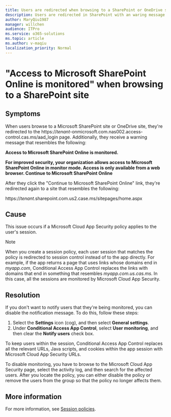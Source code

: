 ```yaml
---
title: Users are redirected when browsing to a SharePoint or OneDrive site
description: Users are redirected in SharePoint with an waring message saying "Access to Microsoft SharePoint Online is monitored."
author: MaryQiu1987
manager: willchen
audience: ITPro
ms.service: o365-solutions
ms.topic: article
ms.author: v-maqiu
localization_priority: Normal
---
```


# "Access to Microsoft SharePoint Online is monitored" when browsing to a SharePoint site

## Symptoms

When users browse to a Microsoft SharePoint site or OneDrive site, they're redirected to the https://*tenant*-onmicrosoft.com.nas002.access-control.cas.ms/aad_login page. Additionally, they receive a warning message that resembles the following:

**Access to Microsoft SharePoint Online is monitored.**

**For improved security, your organization allows access to Microsoft SharePoint Online in monitor mode. Access is only available from a web browser. Continue to Microsoft SharePoint Online**

After they click the "Continue to Microsoft SharePoint Online" link, they're redirected again to a site that resembles the following:

https://*tenant*.sharepoint.com.us2.case.ms/sitepages/home.aspx

## Cause

This issue occurs if a Microsoft Cloud App Security policy applies to the user's session.

> [!NOTE]
> When you create a session policy, each user session that matches the policy is redirected to session control instead of to the app directly. For example, if the app returns a page that uses links whose domains end in *myapp.com*, Conditional Access App Control replaces the links with domains that end in something that resembles *myapp.com.us.cas.ms*. In this case, all the sessions are monitored by Microsoft Cloud App Security.

## Resolution

If you don't want to notify users that they're being monitored, you can disable the notification message. To do this, follow these steps:

1. Select the **Settings** icon (cog), and then select **General settings**.
1. Under **Conditional Access App Control**, select **User monitoring**, and then clear the **Notify users** check box.

To keep users within the session, Conditional Access App Control replaces all the relevant URLs, Java scripts, and cookies within the app session with Microsoft Cloud App Security URLs.

To disable monitoring, you have to browse to the Microsoft Cloud App Security page, select the activity log, and then search for the affected users. After you locate the policy, you can either disable the policy or remove the users from the group so that the policy no longer affects them.

## More information

For more information, see [Session policies](https://docs.microsoft.com/cloud-app-security/session-policy-aad).